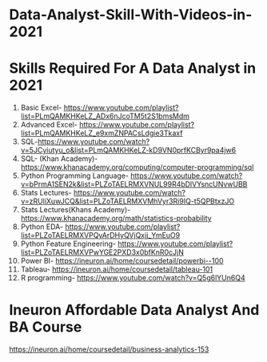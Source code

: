 # Data-Analyst-Skill-With-Videos-in-2021

# Skills Required For A Data Analyst in 2021

1. Basic Excel- https://www.youtube.com/playlist?list=PLmQAMKHKeLZ_ADx6nJcoTM5t2S1bmsMdm
2. Advanced Excel- https://www.youtube.com/playlist?list=PLmQAMKHKeLZ_e9xmZNPACsLdgie3Tkaxf
3. SQL-https://www.youtube.com/watch?v=5JCyiutyu_o&list=PLmQAMKHKeLZ-kD9VN0prfKCByr9pa4jw6
4. SQL- (Khan Academy)-https://www.khanacademy.org/computing/computer-programming/sql
5. Python Programming Language- https://www.youtube.com/watch?v=bPrmA1SEN2k&list=PLZoTAELRMXVNUL99R4bDlVYsncUNvwUBB
6. Stats Lectures- https://www.youtube.com/watch?v=zRUliXuwJCQ&list=PLZoTAELRMXVMhVyr3Ri9IQ-t5QPBtxzJO
7. Stats Lectures(Khans Academy)-https://www.khanacademy.org/math/statistics-probability
9. Python EDA- https://www.youtube.com/playlist?list=PLZoTAELRMXVPQyArDHyQVjQxjj_YmEuO9
10. Python Feature Engineering- https://www.youtube.com/playlist?list=PLZoTAELRMXVPwYGE2PXD3x0bfKnR0cJjN
11. Power BI- https://ineuron.ai/home/coursedetail/powerbi--100
12. Tableau- https://ineuron.ai/home/coursedetail/tableau-101
14. R programming- https://www.youtube.com/watch?v=Q5g6lYUn6Q4

# Ineuron Affordable Data Analyst And BA Course
https://ineuron.ai/home/coursedetail/business-analytics-153

